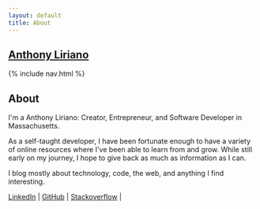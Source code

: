 ```yaml
---
layout: default
title: About
---
```

<section class="site-header">
    <h1 class="smallcap"><a class="site-title" href="{{ '/' | prepend: site.baseurl | prepend: site.url }}">
        Anthony Liriano
    </a></h1>
    {% include nav.html %}
</section>
<div class="container-fluid">
    <div class="row about-me">
    <h2>About</h2>
        <p> 
            I'm a Anthony Liriano: Creator, Entrepreneur, and Software Developer in Massachusetts.  
        </p>
        <p>
            As a self-taught developer, I have been fortunate enough to have a variety of online resources where I've been able to learn from and grow. While still early on my journey, I hope to give back as much as information as I can. 
        </p>
        <p>
            I blog mostly about technology, code, the web, and anything I find interesting. 
        </p>
    </div>
    <div class="socials">
        <a href="https://www.linkedin.com/in/lirianoanthony/" target="_blank">LinkedIn</a> | <a href="https://github.com/anthonyliriano" target="_blank">GitHub</a> | <a href="https://stackoverflow.com/users/4900683/anthony-liriano" target="_blank">Stackoverflow</a> | <a href=""></a>
    </div>
</div>
